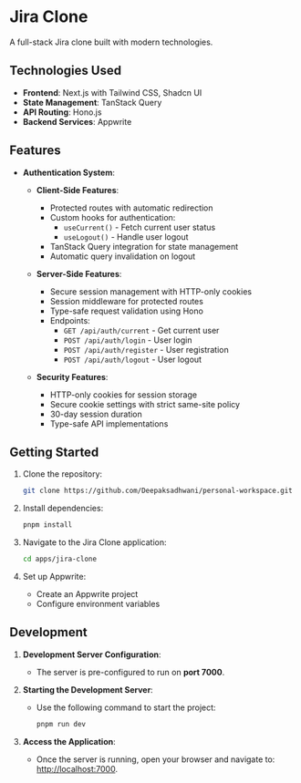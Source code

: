 # Jira Clone  

A full-stack Jira clone built with modern technologies.  

## Technologies Used  

- **Frontend**: Next.js with Tailwind CSS, Shadcn UI  
- **State Management**: TanStack Query  
- **API Routing**: Hono.js  
- **Backend Services**: Appwrite  

## Features  

- **Authentication System**:  
  - **Client-Side Features**:
    - Protected routes with automatic redirection
    - Custom hooks for authentication:
      - `useCurrent()` - Fetch current user status
      - `useLogout()` - Handle user logout
    - TanStack Query integration for state management
    - Automatic query invalidation on logout

  - **Server-Side Features**:
    - Secure session management with HTTP-only cookies
    - Session middleware for protected routes
    - Type-safe request validation using Hono
    - Endpoints:
      - `GET /api/auth/current` - Get current user
      - `POST /api/auth/login` - User login
      - `POST /api/auth/register` - User registration
      - `POST /api/auth/logout` - User logout

  - **Security Features**:
    - HTTP-only cookies for session storage
    - Secure cookie settings with strict same-site policy
    - 30-day session duration
    - Type-safe API implementations

## Getting Started  

1. Clone the repository:  
   ```bash
   git clone https://github.com/Deepaksadhwani/personal-workspace.git
   ```  
2. Install dependencies:  
   ```bash
   pnpm install
   ```  

3. Navigate to the Jira Clone application:  
   ```bash
   cd apps/jira-clone
   ```  

3. Set up Appwrite:  
   - Create an Appwrite project  
   - Configure environment variables  

## Development  

1. **Development Server Configuration**:  
   - The server is pre-configured to run on **port 7000**.  

2. **Starting the Development Server**:  
   - Use the following command to start the project:  
     ```bash
     pnpm run dev 
     ```  

3. **Access the Application**:  
   - Once the server is running, open your browser and navigate to:  
     [http://localhost:7000](http://localhost:7000).
